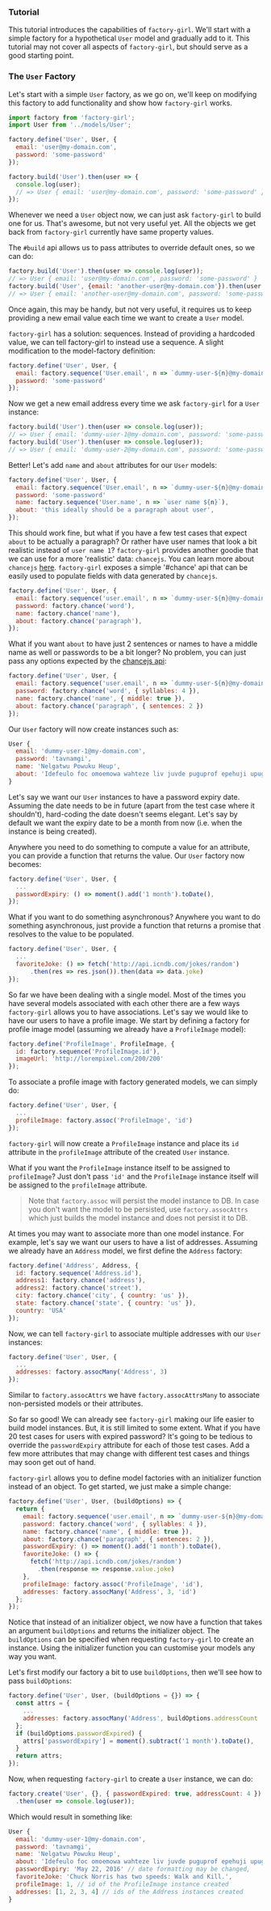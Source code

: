 ### Tutorial

This tutorial introduces the capabilities of `factory-girl`. We'll start with a simple
factory for a hypothetical `User` model    and gradually add to it. This tutorial may not
cover all aspects of `factory-girl`, but should serve as a good starting point.

### The `User` Factory

Let's start with a simple `User` factory, as we go on, we'll keep on modifying
this factory to add functionality and show how `factory-girl` works.

```javascript
import factory from 'factory-girl';
import User from '../models/User';

factory.define('User', User, {
  email: 'user@my-domain.com',
  password: 'some-password'
});

factory.build('User').then(user => {
  console.log(user);
  // => User { email: 'user@my-domain.com', password: 'some-password' }
});
```

Whenever we need a `User` object now, we can just ask `factory-girl` to  build one for us.
That's awesome, but not very useful yet. All the objects we  get back from `factory-girl`
currently have same property values.

The `#build` api allows us to pass attributes to override default ones, so we can do:

```javascript
factory.build('User').then(user => console.log(user));
// => User { email: 'user@my-domain.com', password: 'some-password' }
factory.build('User', {email: 'another-user@my-domain.com'}).then(user => console.log(user));
// => User { email: 'another-user@my-domain.com', password: 'some-password' }
```

Once again, this may be handy, but not very useful, it requires us to keep providing a
new email value each time we want to create a `User` model.

`factory-girl` has a solution: sequences. Instead of providing a hardcoded  value, we can
tell factory-girl to instead use a sequence. A slight modification to the model-factory
definition:

```javascript
factory.define('User', User, {
  email: factory.sequence('User.email', n => `dummy-user-${n}@my-domain.com`),
  password: 'some-password'
});
```

Now we get a new email address every time we ask `factory-girl` for a  `User` instance:

```javascript
factory.build('User').then(user => console.log(user));
// => User { email: 'dummy-user-1@my-domain.com', password: 'some-password' }
factory.build('User').then(user => console.log(user));
// => User { email: 'dummy-user-2@my-domain.com', password: 'some-password' }
```

Better! Let's add `name` and `about` attributes for our `User` models:

```javascript
factory.define('User', User, {
  email: factory.sequence('User.email', n => `dummy-user-${n}@my-domain.com`),
  password: 'some-password'
  name: factory.sequence('User.name', n => `user name ${n}`),
  about: 'this ideally should be a paragraph about user',
});
```

This should work fine, but what if you have a few test cases that expect `about` to be
actually a paragraph? Or rather have user names that look a bit realistic instead of `user
name 1`? `factory-girl` provides another goodie that we can use for a more 'realistic'
data: `chancejs`. You can learn more about `chancejs` [here](http://chancejs.com/).
`factory-girl` exposes a simple '#chance' api that can be easily used to populate fields
with data generated by `chancejs`.

```javascript
factory.define('User', User, {
  email: factory.sequence('user.email', n => `dummy-user-${n}@my-domain.com`),
  password: factory.chance('word'),
  name: factory.chance('name'),
  about: factory.chance('paragraph'),
});
```

What if you want `about` to have just 2 sentences or names to have a middle
name as well or passwords to be a bit longer? No problem, you can just pass any
options expected by the [chancejs api](http://chancejs.com/):

```javascript
factory.define('User', User, {
  email: factory.sequence('user.email', n => `dummy-user-${n}@my-domain.com`),
  password: factory.chance('word', { syllables: 4 }),
  name: factory.chance('name', { middle: true }),
  about: factory.chance('paragraph', { sentences: 2 })
});
```

Our `User` factory will now create instances such as:

```javascript
User {
  email: 'dummy-user-1@my-domain.com',
  password: 'tavnamgi',
  name: 'Nelgatwu Powuku Heup',
  about: 'Idefeulo foc omoemowa wahteze liv juvde puguprof epehuji upuga zige odfe igo sit pilamhul oto ukurecef.'
}
```

Let's say we want our `User` instances to have a password expiry date. Assuming the date
needs to be in future (apart from the test case where it shouldn't), hard-coding the date
doesn't seems elegant. Let's say by default we want the expiry date to be a month from now
(i.e. when the instance is being created).

Anywhere you need to do something to compute a value for an attribute, you can provide a
function that returns the value. Our `User` factory now becomes:

```javascript
factory.define('User', User, {
  ...
  passwordExpiry: () => moment().add('1 month').toDate(),
});
```

What if you want to do something asynchronous? Anywhere you want to do something
asynchronous, just provide a function that returns a promise that resolves to the
value to be populated.

```javascript
factory.define('User', User, {
  ...
  favoriteJoke: () => fetch('http://api.icndb.com/jokes/random')
      .then(res => res.json()).then(data => data.joke)
});
```

So far we have been dealing with a single model. Most of the times you have 
several models associated with each other there are a few ways `factory-girl` 
allows you to have associations. Let's say we would like to have our users to 
have a profile image. We start by defining a factory for profile image model 
(assuming we already have a `ProfileImage` model):
 
```javascript
factory.define('ProfileImage', ProfileImage, {
  id: factory.sequence('ProfileImage.id'),
  imageUrl: 'http://lorempixel.com/200/200'
});
```

To associate a profile image with factory generated models, we can simply do:

```javascript
factory.define('User', User, {
  ...
  profileImage: factory.assoc('ProfileImage', 'id')
});
```

`factory-girl` will now create a `ProfileImage` instance and place its `id` attribute in
the `profileImage` attribute of the created `User` instance.

What if you want the `ProfileImage` instance itself to be assigned to `profileImage`? Just
don't pass `'id'` and the `ProfileImage` instance itself will be assigned to the
`profileImage` attribute.

> Note that `factory.assoc` will persist the model instance to DB. In case you don't want
the model to be persisted, use `factory.assocAttrs` which just builds the model instance
and does not persist it to DB.

At times you may want to associate more than one model instance. For example, let's say we
want our users to have a list of addresses. Assuming we already have an `Address` model,
we first define the `Address` factory:

```javascript
factory.define('Address', Address, {
  id: factory.sequence('Address.id'),
  address1: factory.chance('address'),
  address2: factory.chance('street'),
  city: factory.chance('city', { country: 'us' }),
  state: factory.chance('state', { country: 'us' }),
  country: 'USA'
});
```

Now, we can tell `factory-girl` to associate multiple addresses with our `User` instances:

```javascript
factory.define('User', User, {
  ...
  addresses: factory.assocMany('Address', 3)
});
```

Similar to `factory.assocAttrs` we have `factory.assocAttrsMany` to associate
non-persisted models or their attributes.

So far so good! We can already see `factory-girl` making our life easier to   build model
instances. But, it is still limited to some extent. What if you have 20 test cases for
users with expired password? It's going to be tedious to override the `passwordExpiry`
attribute for each of those test cases. Add a few more attributes that may change with
different test cases and things may soon get out of hand.

`factory-girl` allows you to define model factories with an initializer function instead
of an object. To get started, we just make a simple change:

```javascript
factory.define('User', User, (buildOptions) => {
  return {
    email: factory.sequence('user.email', n => `dummy-user-${n}@my-domain.com`),
    password: factory.chance('word', { syllables: 4 }),
    name: factory.chance('name', { middle: true }),
    about: factory.chance('paragraph', { sentences: 2 }),
    passwordExpiry: () => moment().add('1 month').toDate(),
    favoriteJoke: () => {
      fetch('http://api.icndb.com/jokes/random')
        .then(response => response.value.joke)
    },
    profileImage: factory.assoc('ProfileImage', 'id'),
    addresses: factory.assocMany('Address', 3, 'id')
  };
});
```

Notice that instead of an initializer object, we now have a function that takes
an argument `buildOptions` and returns the initializer object. The `buildOptions`
can be specified when requesting `factory-girl` to create an instance. Using
the initializer function you can customise your models any way you want.

Let's first modify our factory a bit to use `buildOptions`, then we'll see how
to pass `buildOptions`:

```javascript
factory.define('User', User, (buildOptions = {}) => {
  const attrs = {
    ...
    addresses: factory.assocMany('Address', buildOptions.addressCount || 3, 'id')
  };
  if (buildOptions.passwordExpired) {
    attrs['passwordExpiry'] = moment().subtract('1 month').toDate(),
  }
  return attrs;
});
```

Now, when requesting `factory-girl` to create a `User` instance, we can do:

```javascript
factory.create('User', {}, { passwordExpired: true, addressCount: 4 })
  .then(user => console.log(user));
```

Which would result in something like:

```javascript
User {
  email: 'dummy-user-1@my-domain.com',
  password: 'tavnamgi',
  name: 'Nelgatwu Powuku Heup',
  about: 'Idefeulo foc omoemowa wahteze liv juvde puguprof epehuji upuga zige odfe igo sit pilamhul oto ukurecef.',
  passwordExpiry: 'May 22, 2016' // date formatting may be changed,
  favoriteJoke: 'Chuck Norris has two speeds: Walk and Kill.',
  profileImage: 1, // id of the ProfileImage instance created
  addresses: [1, 2, 3, 4] // ids of the Address instances created
}
```

